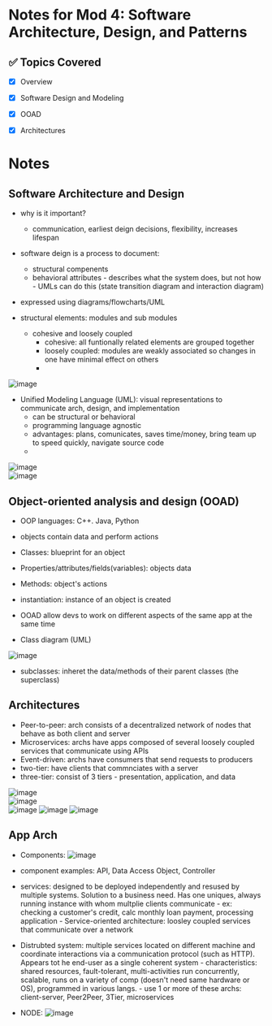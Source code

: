 # Notes for Mod 4: Software Architecture, Design, and Patterns

## ✅ Topics Covered
- [x] Overview
- [x] Software Design and Modeling
- [x] OOAD
- [x] Architectures




# Notes

## Software Architecture and Design

- why is it important?
    - communication, earliest deign decisions, flexibility, increases lifespan
 
- software deign is a process to document:
    - structural compenents
    - behavioral attributes - describes what the system does, but not how - UMLs can do this (state transition diagram and interaction diagram)
- expressed using diagrams/flowcharts/UML
- structural elements: modules and sub modules
    - cohesive and loosely coupled
        - cohesive: all funtionally related elements are grouped together
        - loosely coupled: modules are weakly associated so changes in one have minimal effect on others
        - 
![image](https://github.com/user-attachments/assets/f514bc50-0f4c-4a5d-a1e0-1fce9a733e39)

- Unified Modeling Language (UML): visual representations to communicate arch, design, and implementation
    - can be structural or behavioral
    - programming language agnostic
    - advantages: plans, comunicates, saves time/money, bring team up to speed quickly, navigate source code
    - 
![image](https://github.com/user-attachments/assets/30248a4f-c7b3-4763-aa45-b60683c269ad)  
![image](https://github.com/user-attachments/assets/cf8a6230-0860-43c1-949e-2e21730dd927)  

## Object-oriented analysis and design (OOAD)
- OOP languages: C++. Java, Python
- objects contain data and perform actions
- Classes: blueprint for an object
- Properties/attributes/fields(variables): objects data
- Methods: object's actions
- instantiation: instance of an object is created  

- OOAD allow devs to work on different aspects of the same app at the same time
- Class diagram (UML)

![image](https://github.com/user-attachments/assets/8126b239-51f8-409d-a49c-05ce349280de)  

- subclasses: inheret the data/methods of their parent classes (the superclass)

## Architectures
- Peer-to-peer: arch consists of a decentralized network of nodes that behave as both client and server
- Microservices: archs have apps composed of several loosely coupled services that communicate using APIs
- Event-driven: archs have consumers that send requests to producers
- two-tier: have clients that commnciates with a server
- three-tier: consist of 3 tiers - presentation, application, and data  

![image](https://github.com/user-attachments/assets/277099c5-fb37-4818-a43b-f58844425b30)  
![image](https://github.com/user-attachments/assets/c2688cab-cb33-417a-8100-d32219cec200)  
![image](https://github.com/user-attachments/assets/4fdeabee-45e9-4f19-9988-05ae67101326)
![image](https://github.com/user-attachments/assets/b3ddaa03-dbb3-4c2c-a58f-fe5f1db2763e)
![image](https://github.com/user-attachments/assets/d354fec9-7d86-4ec4-93bf-607968018d97)  

## App Arch

- Components:
![image](https://github.com/user-attachments/assets/b799057b-9f0c-44f4-8e18-fdd8e8623921)  

- component examples: API, Data Access Object, Controller  

- services: designed to be deployed independently and resused by multiple systems. Solution to a business need. Has one uniques, always running instance with whom multplie clients communicate
        - ex: checking a customer's credit, calc monthly loan payment, processing application
        - Service-oriented architecture: loosley coupled services that communicate over a network  

- Distrubted system: multiple services located on different machine and coordinate interactions via a communication protocol (such as HTTP). Appears tot he end-user as a single coherent system
        - characteristics: shared resources, fault-tolerant, multi-activities run concurrently, scalable, runs on a variety of comp (doesn't need same hardware or OS), programmed in various langs.
        - use 1 or more of these archs: client-server, Peer2Peer, 3Tier, microservices 

- NODE:
![image](https://github.com/user-attachments/assets/e5ef1dfa-58b3-431b-bffe-cc2c2866bf78)  
